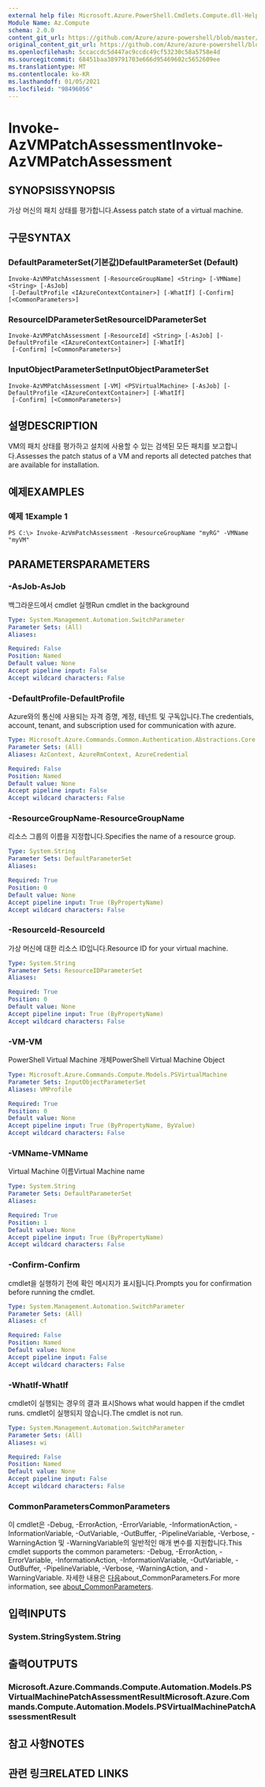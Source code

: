 ```yaml
---
external help file: Microsoft.Azure.PowerShell.Cmdlets.Compute.dll-Help.xml
Module Name: Az.Compute
schema: 2.0.0
content_git_url: https://github.com/Azure/azure-powershell/blob/master/src/Compute/Compute/help/Invoke-AzVmPatchAssessment.md
original_content_git_url: https://github.com/Azure/azure-powershell/blob/master/src/Compute/Compute/help/Invoke-AzVmPatchAssessment.md
ms.openlocfilehash: 5ccaccdc5d447ac9ccdc49cf53230c58a5758e4d
ms.sourcegitcommit: 68451baa389791703e666d95469602c5652609ee
ms.translationtype: MT
ms.contentlocale: ko-KR
ms.lasthandoff: 01/05/2021
ms.locfileid: "98496056"
---
```

# <span data-ttu-id="dcbbf-101">Invoke-AzVMPatchAssessment</span><span class="sxs-lookup"><span data-stu-id="dcbbf-101">Invoke-AzVMPatchAssessment</span></span>

## <span data-ttu-id="dcbbf-102">SYNOPSIS</span><span class="sxs-lookup"><span data-stu-id="dcbbf-102">SYNOPSIS</span></span>
<span data-ttu-id="dcbbf-103">가상 머신의 패치 상태를 평가합니다.</span><span class="sxs-lookup"><span data-stu-id="dcbbf-103">Assess patch state of a virtual machine.</span></span>

## <span data-ttu-id="dcbbf-104">구문</span><span class="sxs-lookup"><span data-stu-id="dcbbf-104">SYNTAX</span></span>

### <span data-ttu-id="dcbbf-105">DefaultParameterSet(기본값)</span><span class="sxs-lookup"><span data-stu-id="dcbbf-105">DefaultParameterSet (Default)</span></span>
```
Invoke-AzVMPatchAssessment [-ResourceGroupName] <String> [-VMName] <String> [-AsJob]
 [-DefaultProfile <IAzureContextContainer>] [-WhatIf] [-Confirm] [<CommonParameters>]
```

### <span data-ttu-id="dcbbf-106">ResourceIDParameterSet</span><span class="sxs-lookup"><span data-stu-id="dcbbf-106">ResourceIDParameterSet</span></span>
```
Invoke-AzVMPatchAssessment [-ResourceId] <String> [-AsJob] [-DefaultProfile <IAzureContextContainer>] [-WhatIf]
 [-Confirm] [<CommonParameters>]
```

### <span data-ttu-id="dcbbf-107">InputObjectParameterSet</span><span class="sxs-lookup"><span data-stu-id="dcbbf-107">InputObjectParameterSet</span></span>
```
Invoke-AzVMPatchAssessment [-VM] <PSVirtualMachine> [-AsJob] [-DefaultProfile <IAzureContextContainer>] [-WhatIf]
 [-Confirm] [<CommonParameters>]
```

## <span data-ttu-id="dcbbf-108">설명</span><span class="sxs-lookup"><span data-stu-id="dcbbf-108">DESCRIPTION</span></span>
<span data-ttu-id="dcbbf-109">VM의 패치 상태를 평가하고 설치에 사용할 수 있는 검색된 모든 패치를 보고합니다.</span><span class="sxs-lookup"><span data-stu-id="dcbbf-109">Assesses the patch status of a VM and reports all detected patches that are available for installation.</span></span>

## <span data-ttu-id="dcbbf-110">예제</span><span class="sxs-lookup"><span data-stu-id="dcbbf-110">EXAMPLES</span></span>

### <span data-ttu-id="dcbbf-111">예제 1</span><span class="sxs-lookup"><span data-stu-id="dcbbf-111">Example 1</span></span>
```
PS C:\> Invoke-AzVmPatchAssessment -ResourceGroupName "myRG" -VMName "myVM"
```

## <span data-ttu-id="dcbbf-112">PARAMETERS</span><span class="sxs-lookup"><span data-stu-id="dcbbf-112">PARAMETERS</span></span>

### <span data-ttu-id="dcbbf-113">-AsJob</span><span class="sxs-lookup"><span data-stu-id="dcbbf-113">-AsJob</span></span>
<span data-ttu-id="dcbbf-114">백그라운드에서 cmdlet 실행</span><span class="sxs-lookup"><span data-stu-id="dcbbf-114">Run cmdlet in the background</span></span>

```yaml
Type: System.Management.Automation.SwitchParameter
Parameter Sets: (All)
Aliases:

Required: False
Position: Named
Default value: None
Accept pipeline input: False
Accept wildcard characters: False
```

### <span data-ttu-id="dcbbf-115">-DefaultProfile</span><span class="sxs-lookup"><span data-stu-id="dcbbf-115">-DefaultProfile</span></span>
<span data-ttu-id="dcbbf-116">Azure와의 통신에 사용되는 자격 증명, 계정, 테넌트 및 구독입니다.</span><span class="sxs-lookup"><span data-stu-id="dcbbf-116">The credentials, account, tenant, and subscription used for communication with azure.</span></span>

```yaml
Type: Microsoft.Azure.Commands.Common.Authentication.Abstractions.Core.IAzureContextContainer
Parameter Sets: (All)
Aliases: AzContext, AzureRmContext, AzureCredential

Required: False
Position: Named
Default value: None
Accept pipeline input: False
Accept wildcard characters: False
```

### <span data-ttu-id="dcbbf-117">-ResourceGroupName</span><span class="sxs-lookup"><span data-stu-id="dcbbf-117">-ResourceGroupName</span></span>
<span data-ttu-id="dcbbf-118">리소스 그룹의 이름을 지정합니다.</span><span class="sxs-lookup"><span data-stu-id="dcbbf-118">Specifies the name of a resource group.</span></span>

```yaml
Type: System.String
Parameter Sets: DefaultParameterSet
Aliases:

Required: True
Position: 0
Default value: None
Accept pipeline input: True (ByPropertyName)
Accept wildcard characters: False
```

### <span data-ttu-id="dcbbf-119">-ResourceId</span><span class="sxs-lookup"><span data-stu-id="dcbbf-119">-ResourceId</span></span>
<span data-ttu-id="dcbbf-120">가상 머신에 대한 리소스 ID입니다.</span><span class="sxs-lookup"><span data-stu-id="dcbbf-120">Resource ID for your virtual machine.</span></span>

```yaml
Type: System.String
Parameter Sets: ResourceIDParameterSet
Aliases:

Required: True
Position: 0
Default value: None
Accept pipeline input: True (ByPropertyName)
Accept wildcard characters: False
```

### <span data-ttu-id="dcbbf-121">-VM</span><span class="sxs-lookup"><span data-stu-id="dcbbf-121">-VM</span></span>
<span data-ttu-id="dcbbf-122">PowerShell Virtual Machine 개체</span><span class="sxs-lookup"><span data-stu-id="dcbbf-122">PowerShell Virtual Machine Object</span></span>

```yaml
Type: Microsoft.Azure.Commands.Compute.Models.PSVirtualMachine
Parameter Sets: InputObjectParameterSet
Aliases: VMProfile

Required: True
Position: 0
Default value: None
Accept pipeline input: True (ByPropertyName, ByValue)
Accept wildcard characters: False
```

### <span data-ttu-id="dcbbf-123">-VMName</span><span class="sxs-lookup"><span data-stu-id="dcbbf-123">-VMName</span></span>
<span data-ttu-id="dcbbf-124">Virtual Machine 이름</span><span class="sxs-lookup"><span data-stu-id="dcbbf-124">Virtual Machine name</span></span>

```yaml
Type: System.String
Parameter Sets: DefaultParameterSet
Aliases:

Required: True
Position: 1
Default value: None
Accept pipeline input: True (ByPropertyName)
Accept wildcard characters: False
```

### <span data-ttu-id="dcbbf-125">-Confirm</span><span class="sxs-lookup"><span data-stu-id="dcbbf-125">-Confirm</span></span>
<span data-ttu-id="dcbbf-126">cmdlet을 실행하기 전에 확인 메시지가 표시됩니다.</span><span class="sxs-lookup"><span data-stu-id="dcbbf-126">Prompts you for confirmation before running the cmdlet.</span></span>

```yaml
Type: System.Management.Automation.SwitchParameter
Parameter Sets: (All)
Aliases: cf

Required: False
Position: Named
Default value: None
Accept pipeline input: False
Accept wildcard characters: False
```

### <span data-ttu-id="dcbbf-127">-WhatIf</span><span class="sxs-lookup"><span data-stu-id="dcbbf-127">-WhatIf</span></span>
<span data-ttu-id="dcbbf-128">cmdlet이 실행되는 경우의 결과 표시</span><span class="sxs-lookup"><span data-stu-id="dcbbf-128">Shows what would happen if the cmdlet runs.</span></span> <span data-ttu-id="dcbbf-129">cmdlet이 실행되지 않습니다.</span><span class="sxs-lookup"><span data-stu-id="dcbbf-129">The cmdlet is not run.</span></span>

```yaml
Type: System.Management.Automation.SwitchParameter
Parameter Sets: (All)
Aliases: wi

Required: False
Position: Named
Default value: None
Accept pipeline input: False
Accept wildcard characters: False
```

### <span data-ttu-id="dcbbf-130">CommonParameters</span><span class="sxs-lookup"><span data-stu-id="dcbbf-130">CommonParameters</span></span>
<span data-ttu-id="dcbbf-131">이 cmdlet은 -Debug, -ErrorAction, -ErrorVariable, -InformationAction, -InformationVariable, -OutVariable, -OutBuffer, -PipelineVariable, -Verbose, -WarningAction 및 -WarningVariable의 일반적인 매개 변수를 지원합니다.</span><span class="sxs-lookup"><span data-stu-id="dcbbf-131">This cmdlet supports the common parameters: -Debug, -ErrorAction, -ErrorVariable, -InformationAction, -InformationVariable, -OutVariable, -OutBuffer, -PipelineVariable, -Verbose, -WarningAction, and -WarningVariable.</span></span> <span data-ttu-id="dcbbf-132">자세한 내용은 [다음](http://go.microsoft.com/fwlink/?LinkID=113216)about_CommonParameters.</span><span class="sxs-lookup"><span data-stu-id="dcbbf-132">For more information, see [about_CommonParameters](http://go.microsoft.com/fwlink/?LinkID=113216).</span></span>

## <span data-ttu-id="dcbbf-133">입력</span><span class="sxs-lookup"><span data-stu-id="dcbbf-133">INPUTS</span></span>

### <span data-ttu-id="dcbbf-134">System.String</span><span class="sxs-lookup"><span data-stu-id="dcbbf-134">System.String</span></span>

## <span data-ttu-id="dcbbf-135">출력</span><span class="sxs-lookup"><span data-stu-id="dcbbf-135">OUTPUTS</span></span>

### <span data-ttu-id="dcbbf-136">Microsoft.Azure.Commands.Compute.Automation.Models.PSVirtualMachinePatchAssessmentResult</span><span class="sxs-lookup"><span data-stu-id="dcbbf-136">Microsoft.Azure.Commands.Compute.Automation.Models.PSVirtualMachinePatchAssessmentResult</span></span>

## <span data-ttu-id="dcbbf-137">참고 사항</span><span class="sxs-lookup"><span data-stu-id="dcbbf-137">NOTES</span></span>

## <span data-ttu-id="dcbbf-138">관련 링크</span><span class="sxs-lookup"><span data-stu-id="dcbbf-138">RELATED LINKS</span></span>
